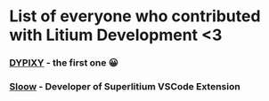 # List of everyone who contributed with Litium Development <3
### [DYPIXY](https://github.com/DYPIXY) - the first one 😀
### [Sloow](https://github.com/sloow001) - Developer of Superlitium VSCode Extension
